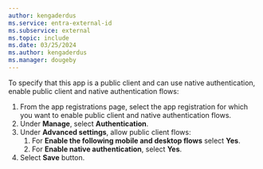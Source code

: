 ```yaml
---
author: kengaderdus
ms.service: entra-external-id
ms.subservice: external
ms.topic: include
ms.date: 03/25/2024
ms.author: kengaderdus
ms.manager: dougeby
---
```


To specify that this app is a public client and can use native authentication, enable public client and native authentication flows:
 
1. From the app registrations page, select the app registration for which you want to enable public client and native authentication flows.  
1. Under **Manage**, select **Authentication**.
1. Under **Advanced settings**, allow public client flows: 
    1. For **Enable the following mobile and desktop flows** select **Yes**.
    1. For **Enable native authentication**, select **Yes**.
1. Select **Save** button.